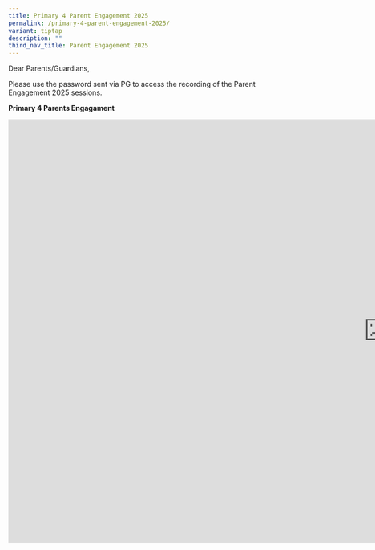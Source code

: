 ```yaml
---
title: Primary 4 Parent Engagement 2025
permalink: /primary-4-parent-engagement-2025/
variant: tiptap
description: ""
third_nav_title: Parent Engagement 2025
---
```

<p>Dear Parents/Guardians,</p>
<p>Please use the password sent via PG to access the recording of the Parent
Engagement 2025 sessions.</p>
<p><strong>Primary 4 Parents Engagament</strong>
</p>
<div class="iframe-wrapper">
<iframe height="844" width="1500" allowfullscreen="true" frameborder="0" src="https://player.vimeo.com/video/1053278081?badge=0&amp;autopause=0&amp;player_id=0&amp;app_id=58479"></iframe>
</div>
<p></p>